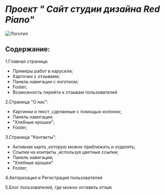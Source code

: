 # *Проект " Сайт студии дизайна Red Piano"*
![Логотип](https://github.com/KristinaTelkova/KristinaTelkovaRPD/blob/main/images/logo.jpg)
## Содержание:

1.Главная страница:
- Примеры работ в карусели;
- Карточки с отзывами;
- Панель навигации с логотиом;
- Footer;
- Возможность перейти к отзывам пользователей

2.Страница "О нас":
- Картинки и текст ,сделанные с помощью колонок;
- Панель навигации;
- "Хлебные крошки";
- Footer;

3.Страница "Контакты":
- Активная карта ,которую можно приближать и отдалять;
- Ссылки на контакты ,используя цветные ссылки;
- Панель навигации;
- "Хлебные крошки"
- Footer;

4.Авторизация и Регистрация пользователей 

5.Блог пользователей, где можно оставить отзыв 



